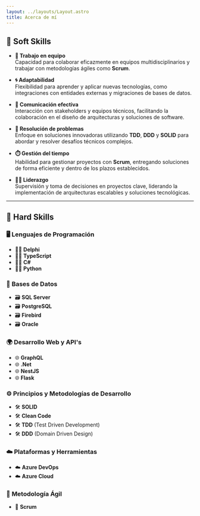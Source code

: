 ```yaml
---
layout: ../layouts/Layout.astro
title: Acerca de mí
---
```


## 🌟 **Soft Skills**

<p></p>

- **🤝 Trabajo en equipo**  
  Capacidad para colaborar eficazmente en equipos multidisciplinarios y trabajar con metodologías ágiles como **Scrum**.

<p></p>

- **🌀 Adaptabilidad**  
  Flexibilidad para aprender y aplicar nuevas tecnologías, como integraciones con entidades externas y migraciones de bases de datos.

<p></p>

- **💬 Comunicación efectiva**  
  Interacción con stakeholders y equipos técnicos, facilitando la colaboración en el diseño de arquitecturas y soluciones de software.

<p></p>

- **🧠 Resolución de problemas**  
  Enfoque en soluciones innovadoras utilizando **TDD**, **DDD** y **SOLID** para abordar y resolver desafíos técnicos complejos.

<p></p>

- **⏱️ Gestión del tiempo**  
  Habilidad para gestionar proyectos con **Scrum**, entregando soluciones de forma eficiente y dentro de los plazos establecidos.

<p></p>

- **👨‍💼 Liderazgo**  
  Supervisión y toma de decisiones en proyectos clave, liderando la implementación de arquitecturas escalables y soluciones tecnológicas.

<hr>

## 🔧 **Hard Skills**

<p></p>

### 🖥️ **Lenguajes de Programación**  
  - 🧑‍💻 **Delphi**  
  - 🧑‍💻 **TypeScript**  
  - 🧑‍💻 **C#**  
  - 🧑‍💻 **Python**  

<p></p>

### 💾 **Bases de Datos**  
  - 🗃️ **SQL Server**  
  - 🗃️ **PostgreSQL**  
  - 🗃️ **Firebird**  
  - 🗃️ **Oracle**  

<p></p>

### 🌍 **Desarrollo Web y API's**  
  - 🌐 **GraphQL**  
  - 🌐 **.Net**  
  - 🌐 **NestJS**  
  - 🌐 **Flask**  

<p></p>

### ⚙️ **Principios y Metodologías de Desarrollo**  
  - 🛠️ **SOLID**  
  - 🛠️ **Clean Code**  
  - 🛠️ **TDD** (Test Driven Development)  
  - 🛠️ **DDD** (Domain Driven Design)  

<p></p>

### ☁️ **Plataformas y Herramientas**  
  - ☁️ **Azure DevOps**  
  - ☁️ **Azure Cloud**  

<p></p>

### 🔄 **Metodología Ágil**  
  - 🔄 **Scrum**  
